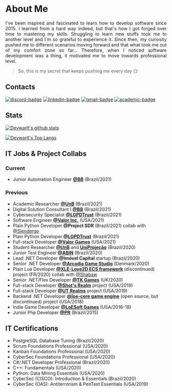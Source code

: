 # About Me
<p align="justify">
I've been inspired and fascinated to learn how to develop software since 2015. I learned from a hard way indeed, but that's how I got forged over time to mastering my skills. Struggling to learn new stuffs took me to another level and I'm so grateful to experience it. Since then, my curiosity pushed me to different scenarios moving forward and that what took me out of my comfort zone so far... Therefore, when I noticed software development was a thing, it motivated me to move towards professional level.
</p>

> So, this is my secret that keeps pushing me every day :smirk:

## Contacts
[![discord-badge]][main] [![linkedin-badge]][linkedin] [![gmail-badge]][gmail] [![academic-badge]][academic]

## Stats

[![Devwarlt's github stats](https://github-readme-stats.vercel.app/api?username=devwarlt&show_icons=true&theme=dark&show_icons=true&count_private=true&include_all_commits=true)][main]

[![Devwarlt's Top Langs](https://github-readme-stats.vercel.app/api/top-langs/?username=devwarlt&layout=compact&langs_count=10&theme=dark&custom_title=Devwarlt%27s+Most+Used+Languages)][main]

## IT Jobs & Project Collabs

### Current
- Junior Automation Engineer [**@BB**](https://bb.com.br) (Brazil/2021)

### Previous
- Academic Researcher [**@UnB**](https://unb.br) (Brazil/2021)
- Digital Solution Consultant I [**@BB**](https://bb.com.br) (Brazil/2021)
- Cybersecurity Specialist [**@LGPDTrust**](https://lgpdtrust.com.br) (Brazil/2021)
- Software Engineer [**@Valor Inc.**](https://github.com/Valor-Inc) (USA/2021)
- Plain Python Developer **@Project SDR** (Brazil/2021) collab with [@Slendergo](https://github.com/Slendergo)
- Plain Python Developer [**@LGPDTrust**](https://lgpdtrust.com.br) (Brazil/2021)
- Full-stack Developer [**@Valor Games**](https://github.com/Valor-Games) (USA/2021)
- Student Researcher [**@UnB**](https://unb.br) and [**UniProjeção**](https://projecao.br) (Brazil/2020)
- Junior Test Engineer [**@ABIN**](https://www.gov.br/abin/pt-br) (Brazil/2020)
- Lead .NET Developer **@Imóvel Capital** startup (Brazil/2020)
- Senior .NET Developer [**@Arcadia Game Studio**](https://www.youtube.com/channel/UCCzT6_EUKAAksAYjc142kLg) (Denmark/2020)
- Plain Lua Developer [**@XLE-Love2D ECS framework**](https://github.com/bawdeveloppement/love2d-ecs) (discontinued) project (FR/2020) collab with [@Shabaw](https://github.com/bawdeveloppement)
- Senior .NET/Flex Developer [**@TK Games**](https://github.com/TK-Games) (UK/2020)
- Full-stack Developer [**@Shot's Realm**](https://www.shotsrealm.com) project (USA/2019)
- Full-stack Developer [**@UT Realms**](https://utrealmsreborn.github.io) project (USA/2019)
- Backend .NET Developer [**@loe-core game engine**](https://github.com/Devwarlt/loe-core) (open source, but discontinued) project (USA/2018)
- Indie Game Developer [**@LoESoft Games**](https://github.com/LoESoft-Games) (USA/2016-18)
- Junior Php Developer [**@PR**](https://www.gov.br/planalto/pt-br) (Brazil/2015)

## IT Certifications
- PostgreSQL Database Tuning (Brazil/2020)
- Scrum Foundations Professional (USA/2020)
- Kanban Foundations Professional (USA/2020)
- CyberSec Foundations Professional (USA/2020)
- C#/.NET Developer Professional (Brazil/2020)
- C++: Fundamentals (USA/2020)
- Python: Data Mining Essentials (USA/2020)
- CyberSec (CISCO): Introduction & Essentials (Brazil/2020)
- CyberSec (OAS): Antiterrorism & PenTest Essentials (USA/2019)

[main]: https://github.com/devwarlt
[linkedin]: https://www.linkedin.com/in/n%C3%A1dio-dib-ab2996183/
[gmail]: mailto:nadio.engsoft@gmail.com
[academic]: http://buscatextual.cnpq.br/buscatextual/visualizacv.do?id=K2437838Y7&tipo=completo&idiomaExibicao=1

[discord-badge]: https://img.shields.io/badge/Devwarlt%238483-black?logo=discord&style=for-the-badge
[linkedin-badge]: https://img.shields.io/badge/N%C3%A1dio%20Pontes-purple?logo=linkedin&style=for-the-badge
[gmail-badge]: https://img.shields.io/badge/Gmail-black?logo=gmail&style=for-the-badge
[academic-badge]: https://img.shields.io/badge/Academic%20Resume-black?logo=read-the-docs&style=for-the-badge
